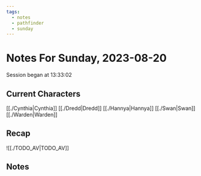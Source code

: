 ```yaml
---
tags:
  - notes
  - pathfinder
  - sunday
---
```


# Notes For Sunday, 2023-08-20
Session began at 13:33:02
## Current Characters
[[./Cynthia|Cynthia]]
[[./Dredd|Dredd]]
[[./Hannya|Hannya]]
[[./Swan|Swan]]
[[./Warden|Warden]]
## Recap

![[./TODO_AV|TODO_AV]]
## Notes
